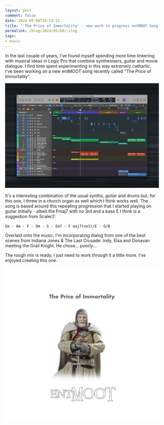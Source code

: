 ```yaml
---
layout: post
comment: false
date: 2024-05-08T18:13:12
title: "'The Price of Immortality' - new work in progress entMOOT Song"
permalink: /blog/2024/05/08/:slug
tags:
- music
---
```


In the last couple of years, I've found myself spending more time tinkering with musical ideas in Logic Pro that combine synthesisers, guitar and movie dialogue. I find time spent experimenting in this way extremely cathartic. I've been working on a new entMOOT song recently called "The Price of Immortality".

<img src="/img/2024-05-08-logic.png" class="img-fluid" alt="Screenshot of the The Price of Immortality Logic Pro project" loading="lazy">

It's a interesting combination of the usual synths, guitar and drums but, for this one, I threw in a church organ as well which I think works well. The song is  based around this repeating progression that I started playing on guitar initially - albeit the Fmaj7 with no 3rd and a bass E I think is a suggestion from Scaler2:

`Em - Am - F - Dm - G - Em7 - F maj7(no3)/E - G/B`

Overlaid onto the music, I'm incorporating dialog from one of the best scenes from Indiana Jones & The Last Crusade: Indy, Elsa and Donavan meeting the Grail Knight. He chose... _poorly_...

The rough mix is ready, I just need to work through it a little more. I've enjoyed creating this one.

<img src="/img/2024-05-08-cover-art.jpg" class="img-fluid" alt="Cover art of The Price of Immortality depicting a toy version of the Grail Knight from Indiana Jones & the Last Crusade" loading="lazy">
